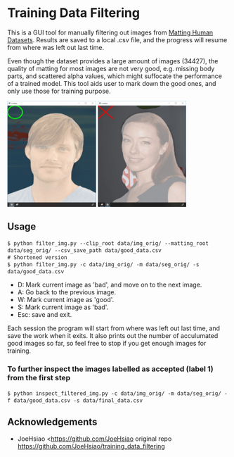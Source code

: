 # Training Data Filtering

This is a GUI tool for manually filtering out images from [Matting Human Datasets](https://www.kaggle.com/laurentmih/aisegmentcom-matting-human-datasets). Results are saved to a local .csv file, and the progress will resume from where was left out last time.

Even though the dataset provides a large amount of images (34427), the quality of matting for most images are not very good, e.g. missing body parts, and scattered alpha values, which might suffocate the performance of a trained model. This tool aids user to mark down the good ones, and only use those for training purpose.

<p>
<img src="./screenshots/good_matting.jpg" width="40%" height="40%" />
<img src="./screenshots/bad_matting.jpg" width="40%" height="40%" />
</p>

## Usage

```shell
$ python filter_img.py --clip_root data/img_orig/ --matting_root data/seg_orig/ --csv_save_path data/good_data.csv
# Shortened version
$ python filter_img.py -c data/img_orig/ -m data/seg_orig/ -s data/good_data.csv
```

-   D: Mark current image as 'bad', and move on to the next image.
-   A: Go back to the previous image.
-   W: Mark current image as 'good'.
-   S: Mark current image as 'bad'.
-   Esc: save and exit.

Each session the program will start from where was left out last time, and save the work when it exits. It also prints out the number of acculumated good images so far, so feel free to stop if you get enough images for training.

### To further inspect the images labelled as accepted (label 1) from the first step

```shell
$ python inspect_filtered_img.py -c data/img_orig/ -m data/seg_orig/ -f data/good_data.csv -s data/final_data.csv
```

## Acknowledgements

-   JoeHsiao &lt;<https://github.com/JoeHsiao> original repo <https://github.com/JoeHsiao/training_data_filtering>
